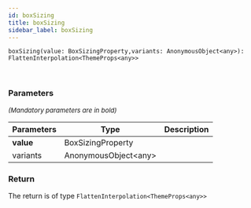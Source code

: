 ```yaml
---
id: boxSizing
title: boxSizing
sidebar_label: boxSizing
---
```


```tsx
boxSizing(value: BoxSizingProperty,variants: AnonymousObject<any>): FlattenInterpolation<ThemeProps<any>>
```
<br/>



### Parameters

<font size="2"><i>(Mandatory parameters are in bold)</i></font>

| Parameters | Type | Description |
| --------- | ---- | ----------- |
| **value** | BoxSizingProperty |  |
| variants | AnonymousObject<any\> |  |


### Return



The return is of type <code>FlattenInterpolation<ThemeProps<any\>\></code>